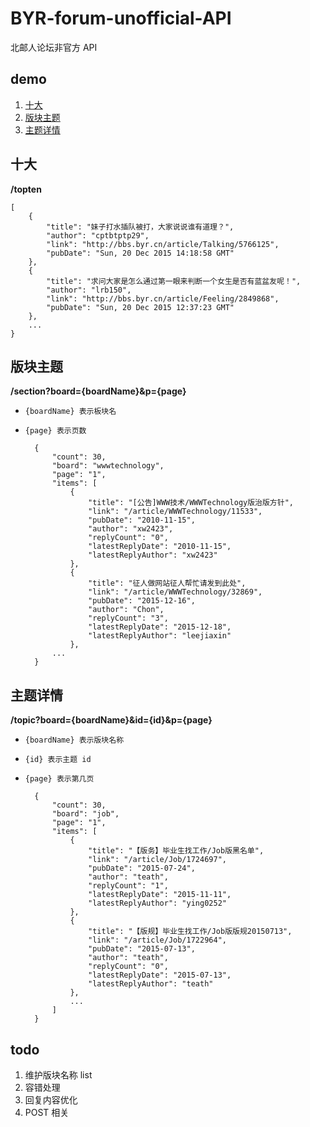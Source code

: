 # BYR-forum-unofficial-API

北邮人论坛非官方 API

## demo

1. [十大](https://dry-retreat-5114.herokuapp.com/topten)
2. [版块主题](https://dry-retreat-5114.herokuapp.com/section?board=wwwtechnology&p=1)
3. [主题详情](https://dry-retreat-5114.herokuapp.com/topic?board=wwwtechnology&id=32932&p=1)


## 十大

**/topten**


	[
		{
			"title": "妹子打水插队被打，大家说说谁有道理？",
			"author": "cptbtptp29",
			"link": "http://bbs.byr.cn/article/Talking/5766125",
			"pubDate": "Sun, 20 Dec 2015 14:18:58 GMT"
		},
		{
			"title": "求问大家是怎么通过第一眼来判断一个女生是否有蓝盆友呢！",
			"author": "lrb150",
			"link": "http://bbs.byr.cn/article/Feeling/2849868",
			"pubDate": "Sun, 20 Dec 2015 12:37:23 GMT"
		},
		...
	}

## 版块主题

**/section?board={boardName}&p={page}**

- `{boardName} 表示板块名`
- `{page} 表示页数`




		{
			"count": 30,
			"board": "wwwtechnology",
			"page": "1",
			"items": [
				{
					"title": "[公告]WWW技术/WWWTechnology版治版方针",
					"link": "/article/WWWTechnology/11533",
					"pubDate": "2010-11-15",
					"author": "xw2423",
					"replyCount": "0",
					"latestReplyDate": "2010-11-15",
					"latestReplyAuthor": "xw2423"
				},
				{
					"title": "征人做网站征人帮忙请发到此处",
					"link": "/article/WWWTechnology/32869",
					"pubDate": "2015-12-16",
					"author": "Chon",
					"replyCount": "3",
					"latestReplyDate": "2015-12-18",
					"latestReplyAuthor": "leejiaxin"
				},
			...
		}
	
## 主题详情

**/topic?board={boardName}&id={id}&p={page}**

- `{boardName} 表示版块名称`
- `{id} 表示主题 id`
- `{page} 表示第几页`




		{
			"count": 30,
			"board": "job",
			"page": "1",
			"items": [
				{
					"title": "【版务】毕业生找工作/Job版黑名单",
					"link": "/article/Job/1724697",
					"pubDate": "2015-07-24",
					"author": "teath",
					"replyCount": "1",
					"latestReplyDate": "2015-11-11",
					"latestReplyAuthor": "ying0252"
				},
				{
					"title": "【版规】毕业生找工作/Job版版规20150713",
					"link": "/article/Job/1722964",
					"pubDate": "2015-07-13",
					"author": "teath",
					"replyCount": "0",
					"latestReplyDate": "2015-07-13",
					"latestReplyAuthor": "teath"
				},
				...
			]
		}
		

## todo



1. 维护版块名称 list
2. 容错处理
3. 回复内容优化
4. POST 相关
